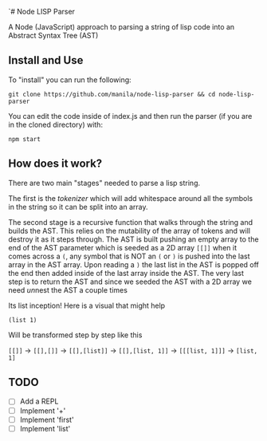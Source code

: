 `# Node LISP Parser

A Node (JavaScript) approach to parsing a string of lisp code into an Abstract Syntax Tree (AST)

## Install and Use

To "install" you can run the following:

```git clone https://github.com/manila/node-lisp-parser && cd node-lisp-parser```

You can edit the code inside of index.js and then run the parser (if you are in the cloned directory) with:

```npm start``` 

## How does it work?

There are two main "stages" needed to parse a lisp string. 

The first is the *tokenizer* which will add whitespace around all the symbols in the string so it can be split into an array.

The second stage is a recursive function that walks through the string and builds the AST. This relies on the mutability of the array of tokens and will destroy it as it steps through. The AST is built pushing an empty array to the end of the AST parameter which is seeded as a 2D array `[[]]` when it comes across a `(`, any symbol that is NOT an `(` or `)` is pushed into the last array in the AST array. Upon reading a `)` the last list in the AST is popped off the end then added inside of the last array inside the AST. The very last step is to return the AST and since we seeded the AST with a 2D array we need *un*nest the AST a couple times

Its list inception! Here is a visual that might help

`(list 1)`

Will be transformed step by step like this

`[[]]` -> `[[],[]]` -> `[[],[list]]` -> `[[],[list, 1]]` -> `[[[list, 1]]]` -> `[list, 1]`

## TODO

- [ ] Add a REPL
- [ ] Implement '+'
- [ ] Implement 'first'
- [ ] Implement 'list'
